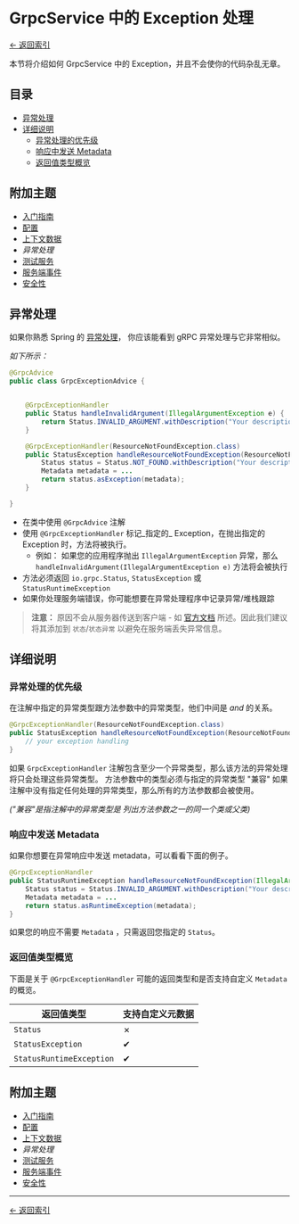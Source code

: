 # GrpcService 中的 Exception 处理

[<- 返回索引](../index.md)

本节将介绍如何 GrpcService 中的 Exception，并且不会使你的代码杂乱无章。

## 目录 <!-- omit in toc -->

- [异常处理](#proper-exception-handling)
- [详细说明](#detailed-explanation)
  - [异常处理的优先级](#priority-of-mapped-exceptions)
  - [响应中发送 Metadata](#sending-metadata-in-response)
  - [返回值类型概览](#overview-of-returnable-types)

## 附加主题 <!-- omit in toc -->

- [入门指南](getting-started.md)
- [配置](configuration.md)
- [上下文数据](contextual-data.md)
- *异常处理*
- [测试服务](testing.md)
- [服务端事件](events.md)
- [安全性](security.md)

## 异常处理

如果你熟悉 Spring 的 [异常处理](https://docs.spring.io/spring-boot/docs/current/reference/htmlsingle/#boot-features-error-handling)， 你应该能看到 gRPC 异常处理与它非常相似。

_如下所示：_

```java
@GrpcAdvice
public class GrpcExceptionAdvice {


    @GrpcExceptionHandler
    public Status handleInvalidArgument(IllegalArgumentException e) {
        return Status.INVALID_ARGUMENT.withDescription("Your description").withCause(e);
    }

    @GrpcExceptionHandler(ResourceNotFoundException.class)
    public StatusException handleResourceNotFoundException(ResourceNotFoundException e) {
        Status status = Status.NOT_FOUND.withDescription("Your description").withCause(e);
        Metadata metadata = ...
        return status.asException(metadata);
    }

}
```

- 在类中使用 `@GrpcAdvice` 注解
- 使用 `@GrpcExceptionHandler` 标记_指定的_ Exception，在抛出指定的 Exception 时，方法将被执行。
  - 例如： 如果您的应用程序抛出 `IllegalArgumentException` 异常，那么 `handleInvalidArgument(IllegalArgumentException e)` 方法将会被执行
- 方法必须返回 `io.grpc.Status`, `StatusException` 或 `StatusRuntimeException`
- 如果你处理服务端错误，你可能想要在异常处理程序中记录异常/堆栈跟踪

> **注意：** 原因不会从服务器传送到客户端 - 如 [官方文档](https://grpc.github.io/grpc-java/javadoc/io/grpc/Status.html#withCause-java.lang.Throwable-) 所述。因此我们建议将其添加到 `状态`/`状态异常` 以避免在服务端丢失异常信息。

## 详细说明

### 异常处理的优先级

在注解中指定的异常类型跟方法参数中的异常类型，他们中间是 *and* 的关系。

```java
@GrpcExceptionHandler(ResourceNotFoundException.class)
public StatusException handleResourceNotFoundException(ResourceNotFoundException e) {
    // your exception handling
}
```

如果 `GrpcExceptionHandler` 注解包含至少一个异常类型，那么该方法的异常处理将只会处理这些异常类型。 方法参数中的类型必须与指定的异常类型 "兼容" 如果注解中没有指定任何处理的异常类型，那么所有的方法参数都会被使用。

_("兼容"是指注解中的异常类型是 列出方法参数之一的同一个类或父类)_

### 响应中发送 Metadata

如果你想要在异常响应中发送 metadata，可以看看下面的例子。

```java
@GrpcExceptionHandler
public StatusRuntimeException handleResourceNotFoundException(IllegalArgumentException e) {
    Status status = Status.INVALID_ARGUMENT.withDescription("Your description");
    Metadata metadata = ...
    return status.asRuntimeException(metadata);
}
```

如果您的响应不需要 `Metadata` ，只需返回您指定的 `Status`。

### 返回值类型概览

下面是关于 `@GrpcExceptionHandler` 可能的返回类型和是否支持自定义 `Metadata` 的概览。

| 返回值类型                    | 支持自定义元数据 |
| ------------------------ | -------- |
| `Status`                 | &cross;  |
| `StatusException`        | &#10004; |
| `StatusRuntimeException` | &#10004; |

## 附加主题 <!-- omit in toc -->

- [入门指南](getting-started.md)
- [配置](configuration.md)
- [上下文数据](contextual-data.md)
- *异常处理*
- [测试服务](testing.md)
- [服务端事件](events.md)
- [安全性](security.md)

----------

[<- 返回索引](../index.md)
